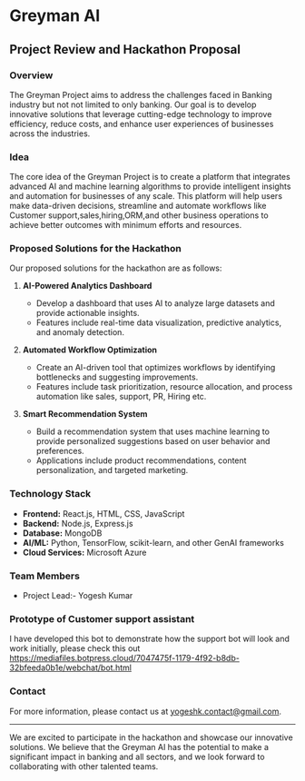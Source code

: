 # Greyman AI

## Project Review and Hackathon Proposal

### Overview

The Greyman Project aims to address the challenges faced in Banking industry but not not limited to only banking. Our goal is to develop innovative solutions that leverage cutting-edge technology to improve efficiency, reduce costs, and enhance user experiences of businesses across the industries.

### Idea

The core idea of the Greyman Project is to create a platform that integrates advanced AI and machine learning algorithms to provide intelligent insights and automation for businesses of any scale. This platform will help users make data-driven decisions, streamline and automate workflows like Customer support,sales,hiring,ORM,and other business operations to achieve better outcomes with minimum efforts and resources.

### Proposed Solutions for the Hackathon

Our proposed solutions for the hackathon are as follows:

1. **AI-Powered Analytics Dashboard**

   - Develop a dashboard that uses AI to analyze large datasets and provide actionable insights.
   - Features include real-time data visualization, predictive analytics, and anomaly detection.

2. **Automated Workflow Optimization**

   - Create an AI-driven tool that optimizes workflows by identifying bottlenecks and suggesting improvements.
   - Features include task prioritization, resource allocation, and process automation like sales, support, PR, Hiring etc.

3. **Smart Recommendation System**
   - Build a recommendation system that uses machine learning to provide personalized suggestions based on user behavior and preferences.
   - Applications include product recommendations, content personalization, and targeted marketing.

### Technology Stack

- **Frontend:** React.js, HTML, CSS, JavaScript
- **Backend:** Node.js, Express.js
- **Database:** MongoDB
- **AI/ML:** Python, TensorFlow, scikit-learn, and other GenAI frameworks
- **Cloud Services:** Microsoft Azure

### Team Members

- Project Lead:- Yogesh Kumar

### Prototype of Customer support assistant

I have developed this bot to demonstrate how the support bot will look and work initially, please check this out https://mediafiles.botpress.cloud/7047475f-1179-4f92-b8db-32bfeeda0b1e/webchat/bot.html

### Contact

For more information, please contact us at yogeshk.contact@gmail.com.

---

We are excited to participate in the hackathon and showcase our innovative solutions. We believe that the Greyman AI has the potential to make a significant impact in banking and all sectors, and we look forward to collaborating with other talented teams.
